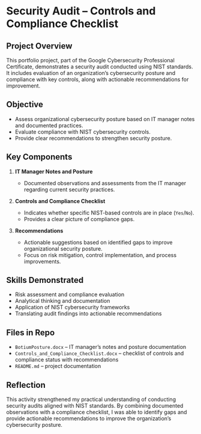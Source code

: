 # Security Audit – Controls and Compliance Checklist

## Project Overview
This portfolio project, part of the Google Cybersecurity Professional Certificate, demonstrates a security audit conducted using NIST standards. It includes evaluation of an organization’s cybersecurity posture and compliance with key controls, along with actionable recommendations for improvement.

## Objective
- Assess organizational cybersecurity posture based on IT manager notes and documented practices.  
- Evaluate compliance with NIST cybersecurity controls.  
- Provide clear recommendations to strengthen security posture.

## Key Components
1. **IT Manager Notes and Posture**
   - Documented observations and assessments from the IT manager regarding current security practices.  

2. **Controls and Compliance Checklist**
   - Indicates whether specific NIST-based controls are in place (`Yes`/`No`).  
   - Provides a clear picture of compliance gaps.  

3. **Recommendations**
   - Actionable suggestions based on identified gaps to improve organizational security posture.  
   - Focus on risk mitigation, control implementation, and process improvements.

## Skills Demonstrated
- Risk assessment and compliance evaluation
- Analytical thinking and documentation
- Application of NIST cybersecurity frameworks
- Translating audit findings into actionable recommendations

## Files in Repo
- `BotiumPosture.docx` – IT manager’s notes and posture documentation  
- `Controls_and_Compliance_Checklist.docx` – checklist of controls and compliance status with recommendations  
- `README.md` – project documentation

## Reflection
This activity strengthened my practical understanding of conducting security audits aligned with NIST standards. By combining documented observations with a compliance checklist, I was able to identify gaps and provide actionable recommendations to improve the organization’s cybersecurity posture.


